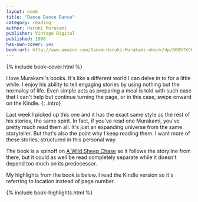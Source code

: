 ```yaml
---
layout: book
title: "Dance Dance Dance"
category: reading
author: Haruki Murakami
publisher: Vintage Digital
published: 1988
has-own-cover: yes
book-url: http://www.amazon.com/Dance-Haruki-Murakami-ebook/dp/B005TKC0V8/ref=tmm_kin_swatch_0
---
```

{% include book-cover.html %}

I love Murakami's books. It's like a different world I can delve in to for a little while. I enjoy his ability to tell engaging stories by using nothing but the normalcy of life. Even simple acts as preparing a meal is told with such ease that I can't help but continue turning the page, or in this case, swipe onward on the Kindle.
{: .intro}

Last week I picked up this one and it has the exact same style as the rest of his stories, the same spirit. In fact, if you've read one Murakami, you've pretty much read them all. It's just an expanding universe from the same storyteller. But that's also the point why I keep reading them. I want more of these stories, structured in this personal way.

The book is a spinoff on [A Wild Sheep Chase] so it follows the storyline from there, but it could as well be read completely separate while it doesn't depend too much on its predecessor.

My highlights from the book is below. I read the Kindle version so it's referring to location instead of page number.

{% include book-highlights.html %}

[A Wild Sheep Chase]: http://holmberg.io/reading/a-wild-sheep-chase/
